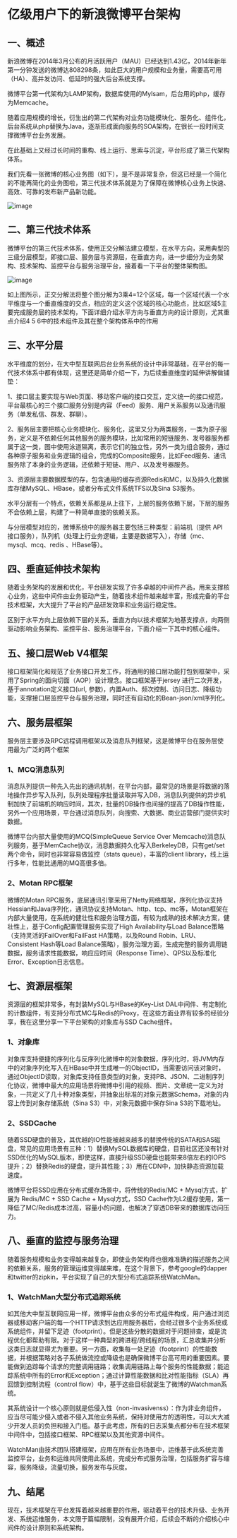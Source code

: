 # 亿级用户下的新浪微博平台架构


## 一、概述

新浪微博在2014年3月公布的月活跃用户（MAU）已经达到1.43亿，2014年新年第一分钟发送的微博达808298条，如此巨大的用户规模和业务量，需要高可用（HA）、高并发访问、低延时的强大后台系统支撑。

微博平台第一代架构为LAMP架构，数据库使用的MyIsam，后台用的php，缓存为Memcache。

随着应用规模的增长，衍生出的第二代架构对业务功能模块化、服务化、组件化，后台系统从php替换为Java，逐渐形成面向服务的SOA架构，在很长一段时间支撑微博平台业务发展。

在此基础上又经过长时间的重构、线上运行、思索与沉淀，平台形成了第三代架构体系。

我们先看一张微博的核心业务图（如下），是不是非常复杂，但这已经是一个简化的不能再简化的业务图啦，第三代技术体系就是为了保障在微博核心业务上快速、高效、可靠的发布新产品新功能。


![image](https://github.com/csy512889371/learnDoc/blob/master/image/2018/zz/190.png)


## 二、第三代技术体系

微博平台的第三代技术体系，使用正交分解法建立模型，在水平方向，采用典型的三级分层模型，即接口层、服务层与资源层，在垂直方向，进一步细分为业务架构、技术架构、监控平台与服务治理平台，接着看一下平台的整体架构图。

![image](https://github.com/csy512889371/learnDoc/blob/master/image/2018/zz/191.png)

如上图所示，正交分解法将整个图分解为3乘4=12个区域，每一个区域代表一个水平维度与一个垂直维度的交点，相应的定义这个区域的核心功能点，比如区域5主要完成服务层的技术架构，下面详细介绍水平方向与垂直方向的设计原则，尤其重点介绍4 5 6中的技术组件及其在整个架构体系中的作用


## 三、水平分层


水平维度的划分，在大中型互联网后台业务系统的设计中非常基础，在平台的每一代技术体系中都有体现，这里还是简单介绍一下，为后续垂直维度的延伸讲解做铺垫：


1、接口层主要实现与Web页面、移动客户端的接口交互，定义统一的接口规范，平台最核心的三个接口服务分别是内容（Feed）服务、用户关系服务以及通讯服务（单发私信、群发、群聊）。


2、服务层主要把核心业务模块化、服务化，这里又分为两类服务，一类为原子服务，定义是不依赖任何其他服务的服务模块，比如常用的短链服务、发号器服务都属于这一类，图中使用泳道隔离，表示它们的独立性，另外一类为组合服务，通过各种原子服务和业务逻辑的组合，完成的Composite服务，比如Feed服务、通讯服务除了本身的业务逻辑，还依赖于短链、用户、以及发号器服务。


3、资源层主要数据模型的存，包含通用的缓存资源Redis和MC，以及持久化数据库存储MySQL、HBase，或者分布式文件系统TFS以及Sina S3服务。


水平分层有一个特点，依赖关系都是从上往下，上层的服务依赖下层，下层的服务不会依赖上层，构建了一种简单直接的依赖关系。

与分层模型对应的，微博系统中的服务器主要包括三种类型：前端机（提供 API 接口服务），队列机（处理上行业务逻辑，主要是数据写入），存储（mc、mysql、mcq、redis 、HBase等）。


## 四、垂直延伸技术架构

随着业务架构的发展和优化，平台研发实现了许多卓越的中间件产品，用来支撑核心业务，这些中间件由业务驱动产生，随着技术组件越来越丰富，形成完备的平台技术框架，大大提升了平台的产品研发效率和业务运行稳定性。

区别于水平方向上层依赖下层的关系，垂直方向以技术框架为地基支撑点，向两侧驱动影响业务架构、监控平台、服务治理平台，下面介绍一下其中的核心组件。



## 五、接口层Web V4框架

接口框架简化和规范了业务接口开发工作，将通用的接口层功能打包到框架中，采用了Spring的面向切面（AOP）设计理念。接口框架基于jersey 进行二次开发，基于annotation定义接口(url, 参数)，内置Auth、频次控制、访问日志、降级功能，支撑接口层监控平台与服务治理，同时还有自动化的Bean-json/xml序列化。

## 六、服务层框架

服务层主要涉及RPC远程调用框架以及消息队列框架，这是微博平台在服务层使用最为广泛的两个框架

### 1、MCQ消息队列 

消息队列提供一种先入先出的通讯机制，在平台内部，最常见的场景是将数据的落地操作异步写入队列，队列处理程序批量读取并写入DB，消息队列提供的异步机制加快了前端机的响应时间，其次，批量的DB操作也间接的提高了DB操作性能，另外一个应用场景，平台通过消息队列，向搜索、大数据、商业运营部门提供实时数据。

微博平台内部大量使用的MCQ(SimpleQueue Service Over Memcache)消息队列服务，基于MemCache协议，消息数据持久化写入BerkeleyDB，只有get/set两个命令，同时也非常容易做监控（stats queue），丰富的client library，线上运行多年，性能比通用的MQ高很多倍。


### 2、Motan RPC框架

微博的Motan RPC服务，底层通讯引擎采用了Netty网络框架，序列化协议支持Hessian和Java序列化，通讯协议支持Motan、http、tcp、mc等，Motan框架在内部大量使用，在系统的健壮性和服务治理方面，有较为成熟的技术解决方案，健壮性上，基于Config配置管理服务实现了High Availability与Load Balance策略（支持灵活的FailOver和FailFast HA策略，以及Round Robin、LRU、Consistent Hash等Load Balance策略），服务治理方面，生成完整的服务调用链数据，服务请求性能数据，响应应时间（Response Time）、QPS以及标准化Error、Exception日志信息。


## 七、资源层框架

资源层的框架非常多，有封装MySQL与HBase的Key-List DAL中间件、有定制化的计数组件，有支持分布式MC与Redis的Proxy，在这些方面业界有较多的经验分享，我在这里分享一下平台架构的对象库与SSD Cache组件。

### 1、对象库

对象库支持便捷的序列化与反序列化微博中的对象数据，序列化时，将JVM内存中的对象序列化写入在HBase中并生成唯一的ObjectID，当需要访问该对象时，通过ObjectID读取，对象库支持任意类型的对象，支持PB、JSON、二进制序列化协议，微博中最大的应用场景将微博中引用的视频、图片、文章统一定义为对象，一共定义了几十种对象类型，并抽象出标准的对象元数据Schema，对象的内容上传到对象存储系统（Sina S3）中，对象元数据中保存Sina S3的下载地址。

### 2、SSDCache

随着SSD硬盘的普及，其优越的IO性能被越来越多的替换传统的SATA和SAS磁盘，常见的应用场景有三种：1）替换MySQL数据库的硬盘，目前社区还没有针对SSD优化的MySQL版本，即使这样，直接升级SSD硬盘也能带来8倍左右的IOPS提升；2）替换Redis的硬盘，提升其性能；3）用在CDN中，加快静态资源加载速度。

微博平台将SSD应用在分布式缓存场景中，将传统的Redis/MC + Mysql方式，扩展为 Redis/MC + SSD Cache + Mysql方式，SSD Cache作为L2缓存使用，第一降低了MC/Redis成本过高，容量小的问题，也解决了穿透DB带来的数据库访问压力。



## 八、垂直的监控与服务治理

随着服务规模和业务变得越来越复杂，即使业务架构师也很难准确的描述服务之间的依赖关系，服务的管理运维变得越来难，在这个背景下，参考google的dapper和twitter的zipkin，平台实现了自己的大型分布式追踪系统WatchMan。


### 1、WatchMan大型分布式追踪系统


如其他大中型互联网应用一样，微博平台由众多的分布式组件构成，用户通过浏览器或移动客户端的每一个HTTP请求到达应用服务器后，会经过很多个业务系统或系统组件，并留下足迹（footprint）。但是这些分散的数据对于问题排查，或是流程优化都帮助有限。对于这样一种典型的跨进程/跨线程的场景，汇总收集并分析这类日志就显得尤为重要。另一方面，收集每一处足迹（footprint）的性能数据，并根据策略对各子系统做流控或降级也是确保微博平台高可用的重要因素。要能做到追踪每个请求的完整调用链路；收集调用链路上每个服务的性能数据；能追踪系统中所有的Error和Exception；通过计算性能数据和比对性能指标（SLA）再回馈到控制流程（control flow）中，基于这些目标就诞生了微博的Watchman系统。

其系统设计一个核心原则就是低侵入性（non-invasivenss）：作为非业务组件，应当尽可能少侵入或者不侵入其他业务系统，保持对使用方的透明性，可以大大减少开发人员的负担和接入门槛。基于此考虑，所有的日志采集点都分布在技术框架中间件中，包括接口框架、RPC框架以及其他资源中间件。

WatchMan由技术团队搭建框架，应用在所有业务场景中，运维基于此系统完善监控平台，业务和运维共同使用此系统，完成分布式服务治理，包括服务扩容与缩容，服务降级，流量切换，服务发布与灰度。

## 九、结尾


现在，技术框架在平台发挥着越来越重要的作用，驱动着平台的技术升级、业务开发、系统运维服务，本文限于篇幅限制，没有展开介绍，后续会不断的介绍核心中间件的设计原则和系统架构。

